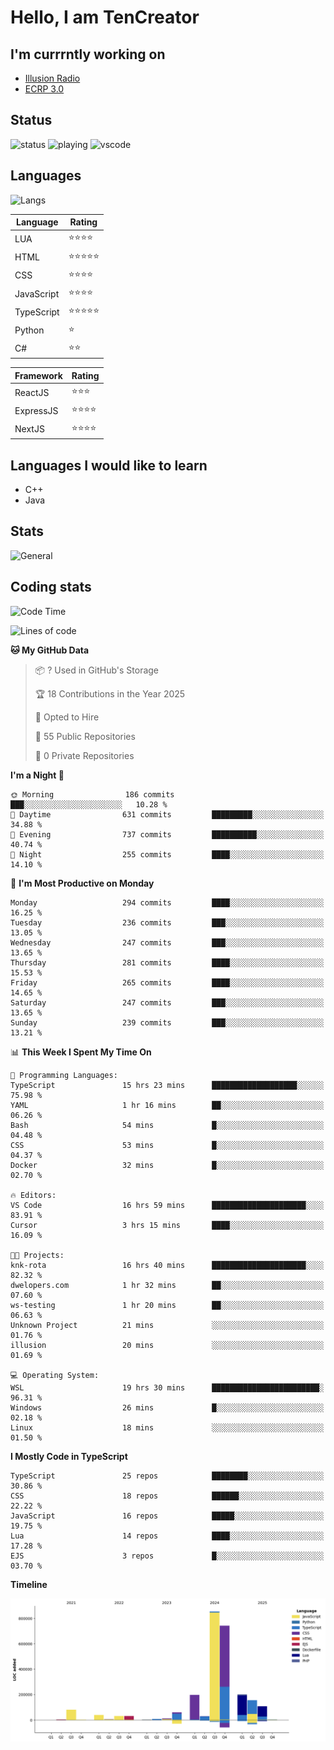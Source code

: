 # Hello, I am TenCreator

## I'm currrntly working on
- [Illusion Radio](https://illusionradio.co.uk/)
- [ECRP 3.0](http://github.com/Emerald-Coast-Roleplay/)

## Status
![status](https://api.statusbadges.me/badge/status/518334475038359555?simple=true&style=for-the-badge)
![playing](https://api.statusbadges.me/badge/playing/518334475038359555?style=for-the-badge)
![vscode](https://api.statusbadges.me/badge/vscode/518334475038359555?style=for-the-badge)

## Languages
![Langs](https://github-readme-stats.vercel.app/api/top-langs/?username=tencreator&layout=compact&theme=radical)


|Language|Rating|
|--------|------|
|LUA|⭐️⭐️⭐️⭐️|
|HTML|⭐️⭐️⭐️⭐️⭐️|
|CSS|⭐️⭐️⭐️⭐️|
|JavaScript|⭐️⭐️⭐️⭐️|
|TypeScript|⭐️⭐️⭐️⭐️⭐️|
|Python|⭐️|
|C#|⭐️⭐️ |

|Framework|Rating|
|--------|------|
|ReactJS|⭐️⭐️⭐|
|ExpressJS|⭐️⭐️⭐️⭐️|
|NextJS|⭐️⭐️⭐⭐️|

## Languages I would like to learn
- C++
- Java

## Stats
![General](https://github-readme-stats.vercel.app/api?username=tencreator&show_icons=true&theme=radical)

## Coding stats

<!--START_SECTION:waka-->
![Code Time](http://img.shields.io/badge/Code%20Time-381%20hrs%2019%20mins-blue)

![Lines of code](https://img.shields.io/badge/From%20Hello%20World%20I%27ve%20Written-1.9%20million%20lines%20of%20code-blue)

**🐱 My GitHub Data** 

> 📦 ? Used in GitHub's Storage 
 > 
> 🏆 18 Contributions in the Year 2025
 > 
> 💼 Opted to Hire
 > 
> 📜 55 Public Repositories 
 > 
> 🔑 0 Private Repositories 
 > 
**I'm a Night 🦉** 

```text
🌞 Morning                186 commits         ███░░░░░░░░░░░░░░░░░░░░░░   10.28 % 
🌆 Daytime                631 commits         █████████░░░░░░░░░░░░░░░░   34.88 % 
🌃 Evening                737 commits         ██████████░░░░░░░░░░░░░░░   40.74 % 
🌙 Night                  255 commits         ████░░░░░░░░░░░░░░░░░░░░░   14.10 % 
```
📅 **I'm Most Productive on Monday** 

```text
Monday                   294 commits         ████░░░░░░░░░░░░░░░░░░░░░   16.25 % 
Tuesday                  236 commits         ███░░░░░░░░░░░░░░░░░░░░░░   13.05 % 
Wednesday                247 commits         ███░░░░░░░░░░░░░░░░░░░░░░   13.65 % 
Thursday                 281 commits         ████░░░░░░░░░░░░░░░░░░░░░   15.53 % 
Friday                   265 commits         ████░░░░░░░░░░░░░░░░░░░░░   14.65 % 
Saturday                 247 commits         ███░░░░░░░░░░░░░░░░░░░░░░   13.65 % 
Sunday                   239 commits         ███░░░░░░░░░░░░░░░░░░░░░░   13.21 % 
```


📊 **This Week I Spent My Time On** 

```text
💬 Programming Languages: 
TypeScript               15 hrs 23 mins      ███████████████████░░░░░░   75.98 % 
YAML                     1 hr 16 mins        ██░░░░░░░░░░░░░░░░░░░░░░░   06.26 % 
Bash                     54 mins             █░░░░░░░░░░░░░░░░░░░░░░░░   04.48 % 
CSS                      53 mins             █░░░░░░░░░░░░░░░░░░░░░░░░   04.37 % 
Docker                   32 mins             █░░░░░░░░░░░░░░░░░░░░░░░░   02.70 % 

🔥 Editors: 
VS Code                  16 hrs 59 mins      █████████████████████░░░░   83.91 % 
Cursor                   3 hrs 15 mins       ████░░░░░░░░░░░░░░░░░░░░░   16.09 % 

🐱‍💻 Projects: 
knk-rota                 16 hrs 40 mins      █████████████████████░░░░   82.32 % 
dwelopers.com            1 hr 32 mins        ██░░░░░░░░░░░░░░░░░░░░░░░   07.60 % 
ws-testing               1 hr 20 mins        ██░░░░░░░░░░░░░░░░░░░░░░░   06.63 % 
Unknown Project          21 mins             ░░░░░░░░░░░░░░░░░░░░░░░░░   01.76 % 
illusion                 20 mins             ░░░░░░░░░░░░░░░░░░░░░░░░░   01.69 % 

💻 Operating System: 
WSL                      19 hrs 30 mins      ████████████████████████░   96.31 % 
Windows                  26 mins             █░░░░░░░░░░░░░░░░░░░░░░░░   02.18 % 
Linux                    18 mins             ░░░░░░░░░░░░░░░░░░░░░░░░░   01.50 % 
```

**I Mostly Code in TypeScript** 

```text
TypeScript               25 repos            ████████░░░░░░░░░░░░░░░░░   30.86 % 
CSS                      18 repos            ██████░░░░░░░░░░░░░░░░░░░   22.22 % 
JavaScript               16 repos            █████░░░░░░░░░░░░░░░░░░░░   19.75 % 
Lua                      14 repos            ████░░░░░░░░░░░░░░░░░░░░░   17.28 % 
EJS                      3 repos             █░░░░░░░░░░░░░░░░░░░░░░░░   03.70 % 
```



**Timeline**

![Lines of Code chart](https://raw.githubusercontent.com/tencreator/tencreator/main/assets/bar_graph.png)


<!--END_SECTION:waka-->
